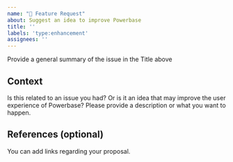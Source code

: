 ```yaml
---
name: "🚀 Feature Request"
about: Suggest an idea to improve Powerbase
title: ''
labels: 'type:enhancement'
assignees: ''
---
```


<!-- Please search existing issues to avoid creating duplicates. -->

Provide a general summary of the issue in the Title above

## Context

Is this related to an issue you had? Or is it an idea that may improve the user experience of Powerbase? Please provide a description or what you want to happen.

## References (optional)

You can add links regarding your proposal.
